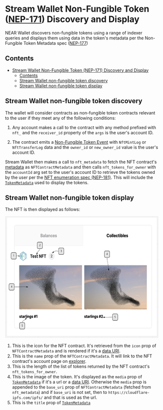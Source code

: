 Stream Wallet Non-Fungible Token ([NEP-171](https://nomicon.io/Standards/NonFungibleToken/Core.html)) Discovery and Display
===

NEAR Wallet discovers non-fungible tokens using a range of indexer queries and displays them using data in the token's metadata per the Non-Fungible Token Metadata spec ([NEP-177](https://nomicon.io/Standards/NonFungibleToken/Metadata.html))

## Contents

- [Stream Wallet Non-Fungible Token (NEP-171) Discovery and Display](#stream-wallet-non-fungible-token-nep-171-discovery-and-display)
  - [Contents](#contents)
  - [Stream Wallet non-fungible token discovery](#stream-wallet-non-fungible-token-discovery)
  - [Stream Wallet non-fungible token display](#stream-wallet-non-fungible-token-display)

## Stream Wallet non-fungible token discovery
The wallet will consider contracts as non-fungible token contracts relevant to the user if they meet any of the following conditions:

1. Any account makes a call to the contract with any method prefixed with `nft_` and the `receiver_id` property of the `args` is the user's account ID.

2. The contract emits a [Non-Fungible Token Event](https://nomicon.io/Standards/NonFungibleToken/Event.html#interface) with `NftMintLog` or `NftTransferLog` data and the `owner_id` or `new_owner_id` value is the user's account ID.

Stream Wallet then makes a call to `nft_metadata` to fetch the NFT contract's [metadata](https://nomicon.io/Standards/NonFungibleToken/Metadata.html) as `NFTContractMetadata` and then calls `nft_tokens_for_owner` with the `accountId` arg set to the user's account ID to retrieve the tokens owned by the user per the [NFT enumeration spec (NEP-181)](https://nomicon.io/Standards/NonFungibleToken/Enumeration.html). This will include the [`TokenMetadata`](https://nomicon.io/Standards/NonFungibleToken/Metadata.html#interface) used to display the tokens.

## Stream Wallet non-fungible token display
The NFT is then displayed as follows:

<img src="./assets/non-fungible-token-display.png" height="400">

1. This is the icon for the NFT contract. It's retrieved from the `icon` prop of `NFTContractMetadata` and is rendered if it's a [data URI](https://developer.mozilla.org/en-US/docs/Web/HTTP/Basics_of_HTTP/Data_URIs).
2. This is the `name` prop of the `NFTContractMetadata`. It will link to the NFT contract's account page on [explorer](https://explorer.near.org/).
3. This is the length of the list of tokens returned by the NFT contract's `nft_tokens_for_owner`.
4. This is the image of the token. It's displayed as the `media` prop of [`TokenMetadata`](https://nomicon.io/Standards/NonFungibleToken/Metadata.html#interface) if it's a url or a [data URI](https://developer.mozilla.org/en-US/docs/Web/HTTP/Basics_of_HTTP/Data_URIs). Otherwise the `media` prop is appended to the `base_uri` prop of `NFTContractMetadata` (fetched from `nft_metadata`) and if `base_uri` is not set, then to `https://cloudflare-ipfs.com/ipfs/` and that is used as the url.
5. This is the `title` prop of [`TokenMetadata`](https://nomicon.io/Standards/NonFungibleToken/Metadata.html#interface)

